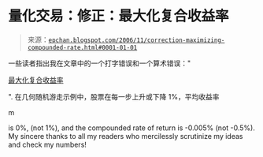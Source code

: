 <!--yml

category: 未分类

date: 2024-05-12 19:26:59

-->

# 量化交易：修正：最大化复合收益率

> 来源：[`epchan.blogspot.com/2006/11/correction-maximizing-compounded-rate.html#0001-01-01`](http://epchan.blogspot.com/2006/11/correction-maximizing-compounded-rate.html#0001-01-01)

一些读者指出我在文章中的一个打字错误和一个算术错误："

[最大化复合收益率](http://epchan.blogspot.com/2006/10/maximizing-compounded-rate-of-return.html)

". 在几何随机游走示例中，股票在每一步上升或下降 1%，平均收益率

m

is 0%, (not 1%), and the compounded rate of return is -0.005% (not -0.5%). My sincere thanks to all my readers who mercilessly scrutinize my ideas and check my numbers!
